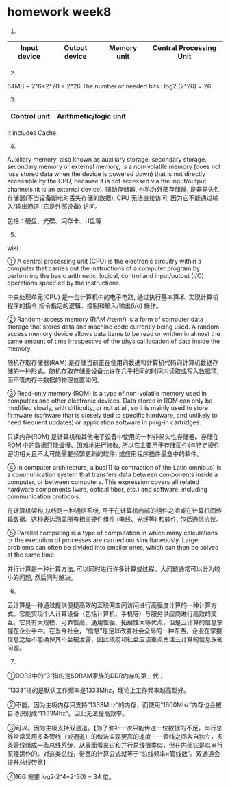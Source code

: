 # homework week8

1)
 | Input device | Output device | Memory unit | Central Processing Unit  |
| -- | ------ | ------ | ------ | 

2)
64MB ~ 2^6*2^20 = 2^26
The number of needed bits : log2 (2^26) = 26.

3)
|Control unit | Arithmetic/logic unit |
| -- | ------ |

It  includes Cache.

4)
Auxiliary memory, also known as auxiliary storage, secondary storage, secondary memory or external memory, is a non-volatile memory (does not lose stored data when the device is powered down) that is not directly accessible by the CPU, because it is not accessed via the input/output channels (it is an external device). 
辅助存储器‎‎, 也称为‎‎‎‎外部存储器‎‎, 是‎‎非易失性存储器‎‎(不当设备断电时丢失存储的数据), CPU 无法直接访问, 因为它不能通过输入/输出通道 (它是外部设备) 访问。‎ 

包括：硬盘、光碟、闪存卡、U盘等

5)
wiki :

①
A central processing unit (CPU) is the electronic circuitry within a computer that carries out the instructions of a computer program by performing the basic arithmetic, logical, control and input/output (I/O) operations specified by the instructions. 

‎中央处理单元‎‎(‎‎CPU‎‎) 是一‎‎台计算机‎‎中的‎‎电子电路‎‎, 通过执行基本‎‎算术‎‎, 实现‎‎计算机程序‎‎的‎‎指令‎‎,指令指定的逻辑、控制和‎‎输入/输出‎‎(i/o) 操作。‎

②
Random-access memory (RAM /ræm/) is a form of computer data storage that stores data and machine code currently being used. A random-access memory device allows data items to be read or written in almost the same amount of time irrespective of the physical location of data inside the memory.

‎随机存取存储器‎‎(‎‎RAM‎) 是存储当前正在使用的‎‎数据‎‎和‎‎计算机代码‎‎的‎‎计算机数据存储‎‎的一种形式。‎‎随机存取‎‎存储器设备允许在几乎相同的时间内‎‎读取‎‎或写入‎‎数据‎‎项, 而不管内存中数据的物理位置如何。‎

③
Read-only memory (ROM) is a type of non-volatile memory used in computers and other electronic devices. Data stored in ROM can only be modified slowly, with difficulty, or not at all, so it is mainly used to store firmware (software that is closely tied to specific hardware, and unlikely to need frequent updates) or application software in plug-in cartridges. 

只读内存‎‎(‎‎ROM‎‎) 是‎‎计算机‎‎和其他电子设备中使用的一种‎‎非易失性存储器‎‎。存储在 ROM 中的数据只能缓慢、困难地进行修改, 所以它主要用于存储‎‎固件‎‎(与特定‎‎硬件‎‎密切相关且不太可能需要频繁更新的‎‎软件‎‎) 或‎‎应用程序‎‎插件墨盒‎‎中的软件。

④
In computer architecture, a bus[1] (a contraction of the Latin omnibus) is a communication system that transfers data between components inside a computer, or between computers. This expression covers all related hardware components (wire, optical fiber, etc.) and software, including communication protocols.

在计算机架构‎‎,‎‎总线‎‎‎‎是一种通信系统, 用于在‎‎计算机‎‎内部的组件之间或在计算机间传输数据。这种表达涵盖所有相关硬件组件 (电线、光纤等) 和软件, 包括通信协议。

⑤
Parallel computing is a type of computation in which many calculations or the execution of processes are carried out simultaneously. Large problems can often be divided into smaller ones, which can then be solved at the same time. 

‎并行计算‎‎是一种‎‎计算‎‎方法, 可以同时进行许多计算或‎‎过程‎‎。‎‎大问题通常可以分为较小的问题, 然后同时解决。‎

6)

云计算是一种通过提供便捷高效的互联网空间访问进行高强度计算的一种计算方式。它能实现个人计算设备（包括计算机、手机等）与服务供应商进行高效的交互。它具有大规模、可靠性高、通用性强、拓展性大等优点，但是云计算的信息掌握在企业手中。在当今社会，“信息”是足以改变社会全局的一种东西，企业在掌握信息之后不能确保其不会被泄露，因此政府和社会应该重点关注云计算的信息保密问题。

7)
①DDR3中的“3”指的是SDRAM家族的DDR内存的第三代；

“1333”指的是默认工作频率是1333Mhz，理论上工作频率越高越好。

②不能。因为主板内存只支持“1333Mhz”的内存，而使用“1600Mhz”内存也会被自动识别成“1333Mhz”。因此无法提高效率。

③可以。因为主板支持双通道。【为了弥补一次只能传送一位数据的不足，串行总线常常采用多条管线（或通道）的做法实现更高的速度——管线之间各自独立，多条管线组成一条总线系统，从表面看来它和并行总线很类似，但在内部它是以串行原理运作的。对这类总线，带宽的计算公式就等于“总线频率×管线数”。双通道会提升总线带宽】

④16G 需要 log2(2^4*2^30) = 34 位。
